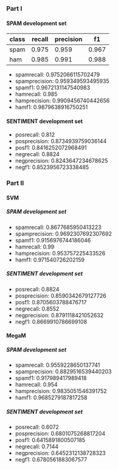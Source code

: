 ### Part I
#### SPAM development set
| class | recall | precision | f1    |
|-------|--------|-----------|-------|
| spam  | 0.975  | 0.959     | 0.967 |
| ham   | 0.985  | 0.991     | 0.988 |
* spamrecall: 0.9752066115702479
* spamprecision: 0.959349593495935
* spamf1: 0.9672131147540983
* hamrecall: 0.985
* hamprecision: 0.9909456740442656
* hamf1: 0.9879638916750251

#### SENTIMENT development set
* posrecall: 0.812
* posprecision: 0.8734939759036144
* posf1: 0.8416252072968491
* negrecall: 0.8824
* negprecision: 0.8243647234678625
* negf1: 0.8523956723338485

### Part II
####  SVM
##### SPAM development set
* spamrecall: 0.8677685950413223
* spamprecision: 0.9692307692307692
* spamf1: 0.9156976744186046
* hamrecall: 0.99
* hamprecision: 0.953757225433526
* hamf1: 0.971540726202159

##### SENTIMENT development set
* posrecall: 0.8824
* posprecision: 0.8590342679127726
* posf1: 0.8705603788476717
* negrecall: 0.8552
* negprecision: 0.8791118421052632
* negf1: 0.8669910786699108

#### MegaM
##### SPAM development set
* spamrecall: 0.9559228650137741
* spamprecision: 0.8829516539440203
* spamf1: 0.917989417989418
* hamrecall: 0.954
* hamprecision: 0.9835051546391752
* hamf1: 0.9685279187817258

##### SENTIMENT development set
* posrecall: 0.6072
* posprecision: 0.6801075268817204
* posf1: 0.6415891800507185
* negrecall: 0.7144
* negprecision: 0.6452312138728323
* negf1: 0.6780561883067577
